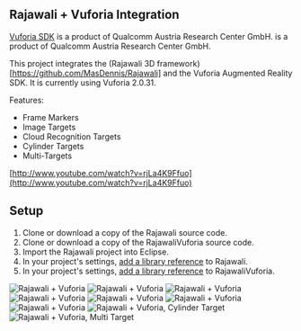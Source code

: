## Rajawali + Vuforia Integration

[Vuforia SDK](https://www.vuforia.com/) is a product of Qualcomm Austria Research Center GmbH.
is a product of Qualcomm Austria Research Center GmbH.

This project integrates the (Rajawali 3D framework)[https://github.com/MasDennis/Rajawali] and the Vuforia Augmented Reality SDK.
It is currently using Vuforia 2.0.31.

Features:
* Frame Markers
* Image Targets
* Cloud Recognition Targets
* Cylinder Targets
* Multi-Targets

[http://www.youtube.com/watch?v=rjLa4K9Ffuo](http://www.youtube.com/watch?v=rjLa4K9Ffuo)

## Setup

1. Clone or download a copy of the Rajawali source code.
2. Clone or download a copy of the RajawaliVuforia source code.
3. Import the Rajawali project into Eclipse.
4. In your project's settings, [add a library reference](https://developer.android.com/tools/projects/projects-eclipse.html#ReferencingLibraryProject) to Rajawali.
5. In your project's settings, [add a library reference](https://developer.android.com/tools/projects/projects-eclipse.html#ReferencingLibraryProject) to RajawaliVuforia.

![Rajawali + Vuforia](http://www.rozengain.com/files/rajawali/rajawali-vuforia-001.jpg)
![Rajawali + Vuforia](http://www.rozengain.com/files/rajawali/rajawali-vuforia-002.jpg)
![Rajawali + Vuforia](http://www.rozengain.com/files/rajawali/rajawali-vuforia-003.jpg)
![Rajawali + Vuforia](http://www.rozengain.com/files/rajawali/rajawali-vuforia-004.jpg)
![Rajawali + Vuforia](http://www.rozengain.com/files/rajawali/rajawali-vuforia-005.jpg)
![Rajawali + Vuforia](http://www.rozengain.com/files/rajawali/rajawali-vuforia-006.jpg)
![Rajawali + Vuforia](http://www.rozengain.com/files/rajawali/rajawali-vuforia-007.jpg)
![Rajawali + Vuforia, Cylinder Target](http://www.rozengain.com/files/RajawaliWiki/rajawali-cylinder-target.png)
![Rajawali + Vuforia, Multi Target](http://www.rozengain.com/files/RajawaliWiki/rajawali-vuforia-multi-targets.png)

